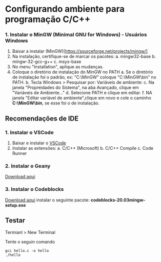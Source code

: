 # Configurando ambiente para programação C/C++

### 1. Instalar o MinGW (Minimal GNU for Windows) - Usuários Windows

1. Baixar a instalar (MinGW)[https://sourceforge.net/projects/mingw/]
2. Na instalação, certifique-se de marcar os pacotes:
    a. mingw32-base
    b. mingw-32-gcc-g++
    c. msys-base
3. No menu "Installation", aplique as mudanças. 
4. Coloque o diretório de instalação do MinGW no PATH
    a. Se o diretório de instalação foi o padrão, ex: "C:\MinGW\" coloque "C:\MinGW\bin" no PATH.
    b. Tecla Windows > Pesquisar por: Variáveis de ambiente:
    c. Na janela "Propreidades do Sistema", na aba Avançado, clique em "Variáveis de Ambiente..."
    d. Selecione PATH e clique em editar. 
    f. NA janela "Editar variável de ambiente",clique em novo e cole o caminho **C:\MinGW\bin**, se esse foi o de instalação.

## Recomendações de IDE

### 1. Instalar o VSCode

1. Baixar e instalar o [VSCode](https://code.visualstudio.com/)
2. Instalar as extensões: 
    a. C/C++ (Microsoft)
    b. C/C++ Compile
    c. Code Runner

### 2. Instalar o Geany

[Download aqui](https://www.geany.org)

### 3. Instalar o Codeblocks

[Download aqui](https://www.geany.org)
instalar o seguinte pacote: **codeblocks-20.03mingw-setup.exe**

## Testar

Termianl > New Terminal

Tente o seguin comando

```
gcc hello.c -o hello
./hello
```


